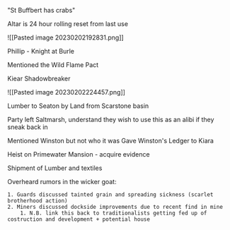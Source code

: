 
"St Buffbert has crabs"

Altar is 24 hour rolling reset from last use

![[Pasted image 20230202192831.png]]



Phillip - Knight at Burle

Mentioned the Wild Flame Pact

Kiear Shadowbreaker

![[Pasted image 20230202224457.png]]



Lumber to Seaton by Land from Scarstone basin

Party left Saltmarsh, understand they wish to use this as an alibi if they sneak back in

Mentioned Winston but not who it was
	Gave Winston's Ledger to Kiara

Heist on Primewater Mansion - acquire evidence

Shipment of Lumber and textiles

Overheard rumors in the wicker goat:

	1. Guards discussed tainted grain and spreading sickness (scarlet brotherhood action)
	2. Miners discussed dockside improvements due to recent find in mine
		1. N.B. link this back to traditionalists getting fed up of costruction and development + potential house

